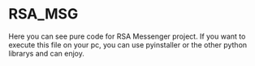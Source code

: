 # RSA_MSG
Here you can see pure code for RSA Messenger project.
If you want to execute this file on your pc, you can use pyinstaller or the other python librarys and can enjoy. 
